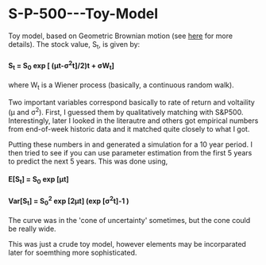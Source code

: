 # S-P-500---Toy-Model
Toy model, based on Geometric Brownian motion (see [here](https://en.wikipedia.org/wiki/Geometric_Brownian_motion) for more details). The stock value, S<sub>t</sub>, is given by:

#### S<sub>t</sub> = S<sub>0</sub> exp [ (&mu;t-&sigma;<sup>2</sup>t]/2)t + &sigma;W<sub>t</sub>]

where W<sub>t</sub> is a Wiener process (basically, a continuous random walk).

Two important variables correspond basically to rate of return and voltaility (&mu; and &sigma;<sup>2</sup>). First, I guessed them by qualitatively matching with S&P500. Interestingly, later I looked in the literautre and others got empirical numbers from end-of-week historic data and it matched quite closely to what I got.

Putting these numbers in and generated a simulation for a 10 year period. I then tried to see if you can use parameter estimation from the first 5 years to predict the next 5 years. This was done using,

#### E[S<sub>t</sub>] = S<sub>0</sub> exp [&mu;t] 

#### Var[S<sub>t</sub>] = S<sub>0</sub><sup>2</sup> exp [2&mu;t] (exp [&sigma;<sup>2</sup>t]-1 )


The curve was in the 'cone of uncertainty' sometimes, but the cone could be really wide. 

This was just a crude toy model, however elements may be incorparated later for soemthing more sophisticated.
